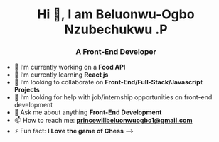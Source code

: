 <h1 align="center">Hi 👋, I am Beluonwu-Ogbo Nzubechukwu .P</h1>
<h3 align="center">A Front-End Developer</h3>


- 🔭 I’m currently working on a **Food API**
- 🌱 I’m currently learning **React js**
- 👯 I’m looking to collaborate on **Front-End/Full-Stack/Javascript Projects**
- 🤔 I’m looking for help with job/internship opportunities on front-end development
- 💬 Ask me about anything **Front-End Development**
- 📫 How to reach me: **princewillbeluonwuogbo1@gmail.com**
- ⚡ Fun fact: **I Love the game of Chess**
-->
